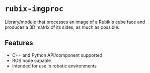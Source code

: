 # `rubix-imgproc`
Library/module that processes an image of a Rubik's cube face and produces a 3D matrix of its sides, as much as possible.

## Features
- C++ and Python API/component supported
- ROS node capable
- Intended for use in robotic environments
